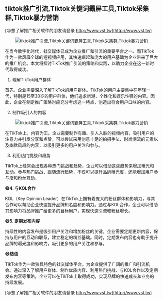 ## **tiktok推广引流,Tiktok关键词霸屏工具,Tiktok采集群,Tiktok暴力营销**

[😍想了解推广相关软件的朋友请登录 http://www.vst.tw](http://www.vst.tw)

 <center><img src="https://vst.tw/MP4/tuiguang/png/7.png" alt="tiktok推广引流,Tiktok关键词霸屏工具,Tiktok采集群,Tiktok暴力营销"></center>

在当今数字化时代，社交媒体已成为企业推广和引流的重要平台之一。而TikTok作为一款风靡全球的短视频应用，其快速崛起和庞大的用户基础为企业带来了巨大的推广机会。本文将探讨TikTok推广引流的策略和实践，以助力企业在这一新时代取得成功。

1. 理解TikTok用户群体

首先，企业需要深入了解TikTok的用户群体。TikTok的用户主要集中在年轻一代，特别是15至30岁的用户群体，他们追求新潮、个性化和娱乐性强的内容。因此，企业在制定推广策略时应充分考虑这一特点，创造出符合用户口味的内容。

2. 制作吸引人的内容

 <center><img src="https://vst.tw/MP4/tuiguang/png/3.png" alt="tiktok推广引流,Tiktok关键词霸屏工具,Tiktok采集群,Tiktok暴力营销"></center>

在TikTok上，内容为王。企业需要制作有趣、引人入胜的视频内容，吸引用户的注意力并引发分享和点赞。可以尝试采用创意十足的拍摄手法、时尚潮流的元素以及幽默风趣的内容，以吸引更多的用户关注和参与。

3. 利用热门挑战和趋势

TikTok上经常会出现各种热门挑战和趋势，企业可以借助这些趋势来增加曝光和互动。参与热门挑战、跟随流行趋势，不仅可以提升品牌曝光度，还能增加用户参与度和粉丝互动。

**😄4. 与KOL合作**

KOL（Key Opinion Leader）在TikTok上拥有着庞大的粉丝群体和影响力，与其合作可以帮助企业快速提升品牌知名度和影响力。通过与KOL合作，企业可以借助其影响力将品牌推广给更多的目标用户，实现快速引流和粉丝增长。

**😄5. 定期发布内容**

持续性的内容发布是吸引用户关注和增加粉丝的关键。企业需要定期更新内容，保持与用户的互动和联系，建立稳定的粉丝基础。同时，定期发布内容也有助于提升品牌的曝光度和影响力，吸引更多的用户关注和参与。

**😄结语**

TikTok作为一款独具特色的社交媒体平台，为企业提供了广阔的推广和引流机会。通过深入了解用户群体、制作优质内容、利用热门挑战、与KOL合作以及定期发布内容等策略，企业可以在TikTok上取得成功，实现品牌的快速成长和业务的持续发展。

[😍想了解推广相关软件的朋友请登录 http://www.vst.tw](http://www.vst.tw)



